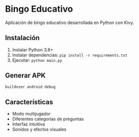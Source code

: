 # Bingo Educativo

Aplicación de bingo educativo desarrollada en Python con Kivy.

## Instalación

1. Instalar Python 3.8+
2. Instalar dependencias: `pip install -r requirements.txt`
3. Ejecutar: `python main.py`

## Generar APK

```bash
buildozer android debug
```

## Características

- Modo multijugador
- Diferentes categorías de preguntas
- Interfaz intuitiva
- Sonidos y efectos visuales
